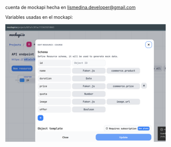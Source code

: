 cuenta de mockapi hecha en lismedina.developer@gmail.com

Variables usadas en el mockapi: 

![alt text](image.png)